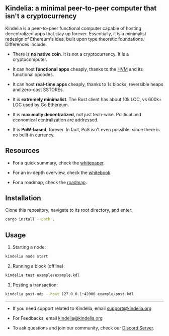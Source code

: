Kindelia: a minimal peer-to-peer computer that isn't a cryptocurrency
---------------------------------------------------------------------

Kindelia is a peer-to-peer functional computer capable of hosting decentralized apps that stay up forever. Essentially, it is a minimalist redesign of Ethereum's idea, built upon type theoretic foundations. Differences include:

- There is **no native coin**. It is not a cryptocurrency. It is a cryptocomputer.

- It can host **functional apps** cheaply, thanks to the [HVM](https://github.com/kindelia/hvm) and its functional opcodes.

- It can host **real-time apps** cheaply, thanks to 1s blocks, reversible heaps and zero-cost SSTOREs.

- It is **extremely minimalist**. The Rust client has about 10k LOC, vs 600k+ LOC used by Go Ethereum.

- It is **maximally decentralized**, not just tech-wise. Political and economical centralization are addressed.

- It is **PoW-based**, forever. In fact, PoS isn't even possible, since there is no built-in currency.

Resources
---------

- For a quick summary, check the [whitepaper](WHITEPAPER.md).

- For an in-depth overview, check the [whitebook](WHITEBOOK.md).

- For a roadmap, check the [roadmap](ROADMAP.md).

Installation
------------

Clone this repository, navigate to its root directory, and enter:

```sh
cargo install --path .
```

Usage
-----

1. Starting a node:

```sh
kindelia node start
```

2. Running a block (offline):

```sh
kindelia test example/example.kdl
```

3. Posting a transaction:

```sh
kindelia post-udp --host 127.0.0.1:42000 example/post.kdl 
```


----


- If you need support related to Kindelia, email [support@kindelia.org](mailto:support@kindelia.org)

- For Feedbacks, email [kindelia@kindelia.org](mailto:kindelia@kindelia.com)

- To ask questions and join our community, check our [Discord Server](https://discord.gg/kindelia).
